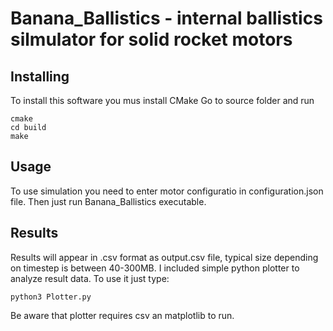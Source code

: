 # Banana_Ballistics - internal ballistics silmulator for solid rocket motors

## Installing
To install this software you mus install CMake
Go to source folder and run 
```shell
cmake
cd build
make
```

## Usage
To use simulation you need to enter motor configuratio in configuration.json file. Then just run Banana_Ballistics executable.

## Results
Results will appear in .csv format as output.csv file, typical size depending on timestep is between 40-300MB.
I included simple python plotter to analyze result data. To use it just type:
```shell
python3 Plotter.py
```
Be aware that plotter requires csv an matplotlib to run.
